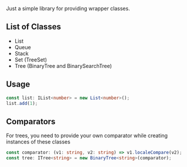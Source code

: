 Just a simple library for providing wrapper classes.

## List of Classes
* List
* Queue
* Stack
* Set (TreeSet)
* Tree (BinaryTree and BinarySearchTree)

## Usage
```typescript
const list: IList<number> = new List<number>();
list.add(1);
```

## Comparators
For trees, you need to provide your own comparator while creating instances of these classes
```typescript
const comparator: (v1: string, v2: string) => v1.localeCompare(v2);
const tree: ITree<string> = new BinaryTree<string>(comparator);
```